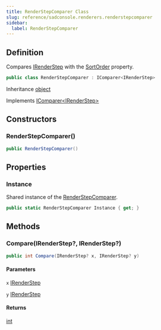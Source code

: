 ```yaml
---
title: RenderStepComparer Class
slug: reference/sadconsole.renderers.renderstepcomparer
sidebar:
  label: RenderStepComparer
---
```

## Definition

Compares [IRenderStep](../sadconsole.renderers.irenderstep/) with the [SortOrder](../sadconsole.renderers.irenderstep/#sortorder/) property.

```csharp title="C#"
public class RenderStepComparer : IComparer<IRenderStep>
```

Inheritance [object](https://learn.microsoft.com/dotnet/api/system.object/)

Implements [IComparer\<IRenderStep\>](https://learn.microsoft.com/dotnet/api/system.collections.generic.icomparer-1/)

## Constructors

### RenderStepComparer()

```csharp title="C#"
public RenderStepComparer()
```


## Properties

### Instance

Shared instance of the [RenderStepComparer](../sadconsole.renderers.renderstepcomparer/).

```csharp title="C#"
public static RenderStepComparer Instance { get; }
```

## Methods

### Compare(IRenderStep?, IRenderStep?)

```csharp title="C#"
public int Compare(IRenderStep? x, IRenderStep? y)
```

#### Parameters

`x` [IRenderStep](../sadconsole.renderers.irenderstep/)  

`y` [IRenderStep](../sadconsole.renderers.irenderstep/)  

#### Returns

[int](https://learn.microsoft.com/dotnet/api/system.int32/)